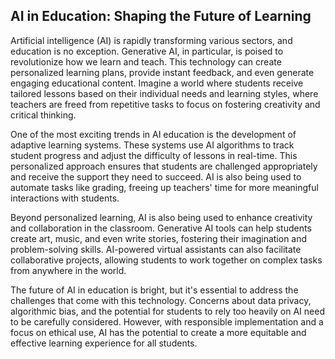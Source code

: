## AI in Education: Shaping the Future of Learning

Artificial intelligence (AI) is rapidly transforming various sectors, and education is no exception. Generative AI, in particular, is poised to revolutionize how we learn and teach. This technology can create personalized learning plans, provide instant feedback, and even generate engaging educational content. Imagine a world where students receive tailored lessons based on their individual needs and learning styles, where teachers are freed from repetitive tasks to focus on fostering creativity and critical thinking.

One of the most exciting trends in AI education is the development of adaptive learning systems. These systems use AI algorithms to track student progress and adjust the difficulty of lessons in real-time. This personalized approach ensures that students are challenged appropriately and receive the support they need to succeed. AI is also being used to automate tasks like grading, freeing up teachers' time for more meaningful interactions with students. 

Beyond personalized learning, AI is also being used to enhance creativity and collaboration in the classroom. Generative AI tools can help students create art, music, and even write stories, fostering their imagination and problem-solving skills. AI-powered virtual assistants can also facilitate collaborative projects, allowing students to work together on complex tasks from anywhere in the world.

The future of AI in education is bright, but it's essential to address the challenges that come with this technology. Concerns about data privacy, algorithmic bias, and the potential for students to rely too heavily on AI need to be carefully considered.  However, with responsible implementation and a focus on ethical use, AI has the potential to create a more equitable and effective learning experience for all students.